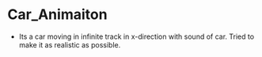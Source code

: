# Car_Animaiton
* Its a car moving in infinite track in x-direction with sound of car. Tried to make it as realistic as possible.
